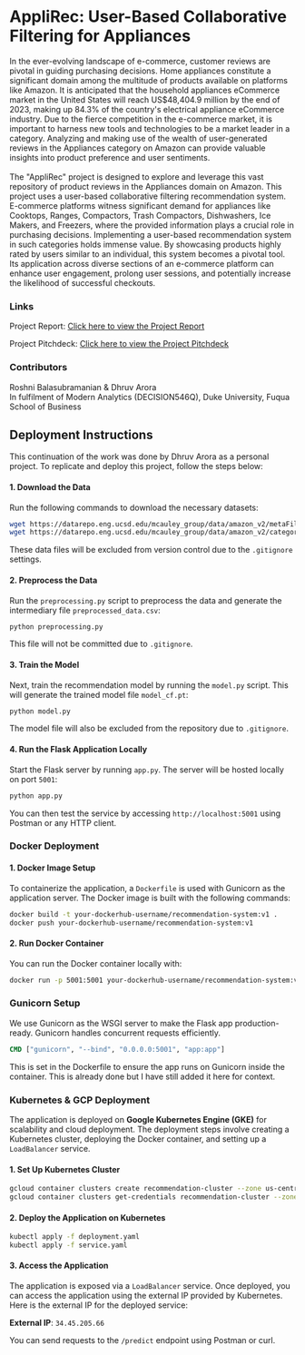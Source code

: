 # AppliRec: User-Based Collaborative Filtering for Appliances
In the ever-evolving landscape of e-commerce, customer reviews are pivotal in guiding purchasing decisions. Home appliances constitute a significant domain among the multitude of products available on platforms like Amazon. 
It is anticipated that the household appliances eCommerce market in the United States will reach US$48,404.9 million by the end of 2023, making up 84.3% of the country's electrical appliance eCommerce industry. 
Due to the fierce competition in the e-commerce market, it is important to harness new tools and technologies to be a market leader in a category. 
Analyzing and making use of the wealth of user-generated reviews in the Appliances category on Amazon can provide valuable insights into product preference and user sentiments. 
<br> <br>
The "AppliRec" project is designed to explore and leverage this vast repository of product reviews in the Appliances domain on Amazon. This project uses a user-based collaborative filtering recommendation system. 
E-commerce platforms witness significant demand for appliances like Cooktops, Ranges, Compactors, Trash Compactors, Dishwashers, Ice Makers, and Freezers, where the provided information plays a crucial role in purchasing decisions. Implementing a user-based recommendation system in such categories holds immense value. By showcasing products highly rated by users similar to an individual, this system becomes a pivotal tool. Its application across diverse sections of an e-commerce platform can enhance user engagement, prolong user sessions, and potentially increase the likelihood of successful checkouts.

### Links
<html>
  <body>
    <p>Project Report: <a href="https://drive.google.com/file/d/1hnlTe1xLmktABrRGf4yr6zjnuugxZrsn/view?usp=sharing">Click here to view the Project Report</a></p>
    <html>
    <p>Project Pitchdeck: <a href="https://drive.google.com/file/d/1Gl1LtujL7kBqJDiyk3Yq0mfmSKuylApZ/view?usp=sharing">Click here to view the Project Pitchdeck</a></p>
    </body>
</html>
    
### Contributors
Roshni Balasubramanian & Dhruv Arora <br>
In fulfilment of Modern Analytics (DECISION546Q), Duke University, Fuqua School of Business

## Deployment Instructions

This continuation of the work was done by Dhruv Arora as a personal project.
To replicate and deploy this project, follow the steps below:

#### 1. **Download the Data**
Run the following commands to download the necessary datasets:
```bash
wget https://datarepo.eng.ucsd.edu/mcauley_group/data/amazon_v2/metaFiles2/meta_Appliances.json.gz
wget https://datarepo.eng.ucsd.edu/mcauley_group/data/amazon_v2/categoryFiles/Appliances.json.gz
```
These data files will be excluded from version control due to the `.gitignore` settings.

#### 2. **Preprocess the Data**
Run the `preprocessing.py` script to preprocess the data and generate the intermediary file `preprocessed_data.csv`:
```bash
python preprocessing.py
```
This file will not be committed due to `.gitignore`.

#### 3. **Train the Model**
Next, train the recommendation model by running the `model.py` script. This will generate the trained model file `model_cf.pt`:
```bash
python model.py
```
The model file will also be excluded from the repository due to `.gitignore`.

#### 4. **Run the Flask Application Locally**
Start the Flask server by running `app.py`. The server will be hosted locally on port `5001`:
```bash
python app.py
```
You can then test the service by accessing `http://localhost:5001` using Postman or any HTTP client.

### Docker Deployment

#### 1. **Docker Image Setup**
To containerize the application, a `Dockerfile` is used with Gunicorn as the application server. The Docker image is built with the following commands:
```bash
docker build -t your-dockerhub-username/recommendation-system:v1 .
docker push your-dockerhub-username/recommendation-system:v1
```

#### 2. **Run Docker Container**
You can run the Docker container locally with:
```bash
docker run -p 5001:5001 your-dockerhub-username/recommendation-system:v1
```

### Gunicorn Setup

We use Gunicorn as the WSGI server to make the Flask app production-ready. Gunicorn handles concurrent requests efficiently.

```Dockerfile
CMD ["gunicorn", "--bind", "0.0.0.0:5001", "app:app"]
```

This is set in the Dockerfile to ensure the app runs on Gunicorn inside the container. This is already done but I have still added it here for context.

### Kubernetes & GCP Deployment

The application is deployed on **Google Kubernetes Engine (GKE)** for scalability and cloud deployment. The deployment steps involve creating a Kubernetes cluster, deploying the Docker container, and setting up a `LoadBalancer` service.

#### 1. **Set Up Kubernetes Cluster**
```bash
gcloud container clusters create recommendation-cluster --zone us-central1-a
gcloud container clusters get-credentials recommendation-cluster --zone us-central1-a
```

#### 2. **Deploy the Application on Kubernetes**
```bash
kubectl apply -f deployment.yaml
kubectl apply -f service.yaml
```

#### 3. **Access the Application**
The application is exposed via a `LoadBalancer` service. Once deployed, you can access the application using the external IP provided by Kubernetes. Here is the external IP for the deployed service:

**External IP**: `34.45.205.66`

You can send requests to the `/predict` endpoint using Postman or curl.
